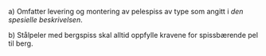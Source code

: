 a) Omfatter levering og montering av pelespiss av type som angitt i *den spesielle beskrivelsen*.

b) Stålpeler med bergspiss skal alltid oppfylle kravene for spissbærende pel til berg.

